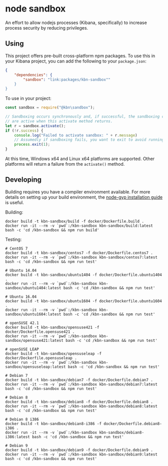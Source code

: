 # node sandbox

An effort to allow nodejs processes (Kibana, specifically) to increase process security by reducing privileges.

## Using

This project offers pre-built cross-platform npm packages. To use this in your Kibana project, you can add the following to your `package.json`:

```json
{
    "dependencies": {
        "sandbox": "link:packages/kbn-sandbox""
    }
}
```

To use in your project:

```javascript
const sandbox = require("@kbn\sandbox");

// Sandboxing occurs synchronously and, if successful, the sandboxing controls
// are active when this activate method returns.
let r = sandbox.activate();
if (!r.success) {
    console.log("Failed to activate sandbox: " + r.message)
    // Assumedly if sandboxing fails, you want to exit to avoid running without sandbox protections.
    process.exit(1);
}
```

At this time, Windows x64 and Linux x64 platforms are supported. Other platforms will return a failure from the `activate()` method.


## Developing

Building requires you have a compiler environment available. For more details on setting up your build environment, the [node-gyp installation guide](https://github.com/nodejs/node-gyp#installation) is useful.

Building:


```
docker build -t kbn-sandbox/build -f docker/Dockerfile.build .
docker run -it --rm -v `pwd`:/kbn-sandbox kbn-sandbox/build:latest bash -c 'cd /kbn-sandbox && npm run build'
```

Testing:

```
# CentOS 7
docker build -t kbn-sandbox/centos7 -f docker/Dockerfile.centos7 .
docker run -it --rm -v `pwd`:/kbn-sandbox kbn-sandbox/centos7:latest bash -c 'cd /kbn-sandbox && npm run test'

# Ubuntu 14.04
docker build -t kbn-sandbox/ubuntu1404 -f docker/Dockerfile.ubuntu1404 .
docker run -it --rm -v `pwd`:/kbn-sandbox kbn-sandbox/ubuntu1404:latest bash -c 'cd /kbn-sandbox && npm run test'

# Ubuntu 16.04
docker build -t kbn-sandbox/ubuntu1604 -f docker/Dockerfile.ubuntu1604 .
docker run -it --rm -v `pwd`:/kbn-sandbox kbn-sandbox/ubuntu1604:latest bash -c 'cd /kbn-sandbox && npm run test'

# openSUSE 42.1
docker build -t kbn-sandbox/opensuse421 -f docker/Dockerfile.opensuse421 .
docker run -it --rm -v `pwd`:/kbn-sandbox kbn-sandbox/opensuse421:latest bash -c 'cd /kbn-sandbox && npm run test'

# openSUSE LEAP
docker build -t kbn-sandbox/opensuseleap -f docker/Dockerfile.opensuseleap .
docker run -it --rm -v `pwd`:/kbn-sandbox kbn-sandbox/opensuseleap:latest bash -c 'cd /kbn-sandbox && npm run test'

# Debian 7
docker build -t kbn-sandbox/debian7 -f docker/Dockerfile.debian7 .
docker run -it --rm -v `pwd`:/kbn-sandbox kbn-sandbox/debian7:latest bash -c 'cd /kbn-sandbox && npm run test'

# Debian 8
docker build -t kbn-sandbox/debian8 -f docker/Dockerfile.debian8 .
docker run -it --rm -v `pwd`:/kbn-sandbox kbn-sandbox/debian8:latest bash -c 'cd /kbn-sandbox && npm run test'

# Debian 8 i386
docker build -t kbn-sandbox/debian8-i386 -f docker/Dockerfile.debian8-i386 .
docker run -it --rm -v `pwd`:/kbn-sandbox kbn-sandbox/debian8-i386:latest bash -c 'cd /kbn-sandbox && npm run test'

# Debian 9
docker build -t kbn-sandbox/debian9 -f docker/Dockerfile.debian9 .
docker run -it --rm -v `pwd`:/kbn-sandbox kbn-sandbox/debian9:latest bash -c 'cd /kbn-sandbox && npm run test'
```